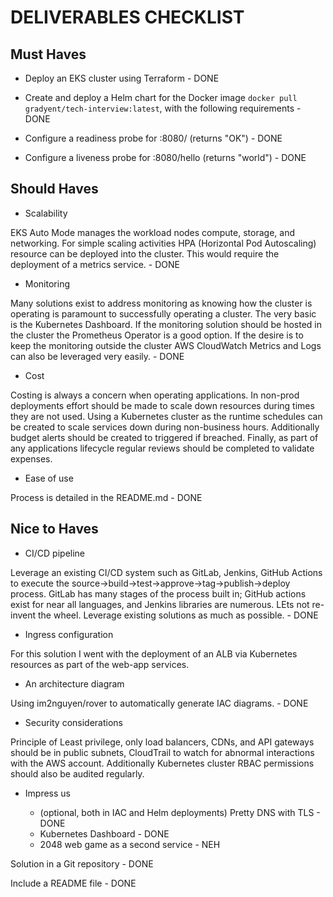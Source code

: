# DELIVERABLES CHECKLIST

## Must Haves

- Deploy an EKS cluster using Terraform - DONE

- Create and deploy a Helm chart for the Docker image `docker pull gradyent/tech-interview:latest`, with the following requirements - DONE

- Configure a readiness probe for :8080/ (returns "OK") - DONE

- Configure a liveness probe for :8080/hello (returns "world") - DONE

## Should Haves

- Scalability

EKS Auto Mode manages the workload nodes compute, storage, and networking. For simple scaling activities  HPA (Horizontal Pod Autoscaling) resource can be deployed into the cluster. This would require the deployment of a metrics service. - DONE

- Monitoring

Many solutions exist to address monitoring as knowing how the cluster is operating is paramount to successfully operating a cluster. The very basic is the Kubernetes Dashboard. If the monitoring solution should be hosted in the cluster the Prometheus Operator is a good option. If the desire is to keep the monitoring outside the cluster AWS CloudWatch Metrics and Logs can also be leveraged very easily. - DONE

- Cost

Costing is always a concern when operating applications. In non-prod deployments effort should be made to scale down resources during times they are not used. Using a Kubernetes cluster as the runtime schedules can be created to scale services down during non-business hours. Additionally budget alerts should be created to triggered if breached. Finally, as part of any applications lifecycle regular reviews should be completed to validate expenses.

- Ease of use

Process is detailed in the README.md - DONE

## Nice to Haves

- CI/CD pipeline

Leverage an existing CI/CD system such as GitLab, Jenkins, GitHub Actions to execute the source->build->test->approve->tag->publish->deploy process. GitLab has many stages of the process built in; GitHub actions exist for near all languages, and Jenkins libraries are numerous. LEts not re-invent the wheel. Leverage existing solutions as much as possible. - DONE

- Ingress configuration

For this solution I went with the deployment of an ALB via Kubernetes resources as part of the web-app services.

- An architecture diagram

Using im2nguyen/rover to automatically generate IAC diagrams. - DONE

- Security considerations

Principle of Least privilege, only load balancers, CDNs, and API gateways should be in public subnets, CloudTrail to watch for abnormal interactions with the AWS account. Additionally Kubernetes cluster RBAC permissions should also be audited regularly.

- Impress us

  - (optional, both in IAC and Helm deployments) Pretty DNS with TLS - DONE
  - Kubernetes Dashboard - DONE
  - 2048 web game as a second service - NEH

Solution in a Git repository - DONE

Include a README file - DONE
